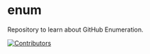 # enum
Repository to learn about GitHub Enumeration.

































[![Contributors](https://img.shields.io/badge/Contributors-2-brightgreen)](https://github.com/EurydiceCorp/enum/graphs/contributors)
